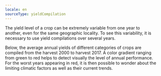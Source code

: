```yaml
---
locale: en
sourceType: yieldCompilation
---
```


The yield level of a crop can be extremely variable from one year to another,
even for the same geographic locality. To see this variability, it is necessary
to use yield compilations over several years.

Below, the average annual yields of different categories of crops are compiled
from the harvest 2000 to harvest 2017. A color gradient ranging from green to
red helps to detect visually the level of annual performance. For the worst
years appearing in red, it is then possible to wonder about the limiting
climatic factors as well as their current trends.
